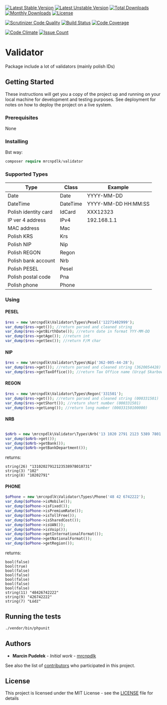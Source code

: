 
[![Latest Stable Version](https://img.shields.io/github/release/mrcnpdlk/validator.svg)](https://packagist.org/packages/mrcnpdlk/validator)
[![Latest Unstable Version](https://poser.pugx.org/mrcnpdlk/validator/v/unstable.png)](https://packagist.org/packages/mrcnpdlk/validator)
[![Total Downloads](https://img.shields.io/packagist/dt/mrcnpdlk/validator.svg)](https://packagist.org/packages/mrcnpdlk/validator)
[![Monthly Downloads](https://img.shields.io/packagist/dm/mrcnpdlk/validator.svg)](https://packagist.org/packages/mrcnpdlk/validator)
[![License](https://img.shields.io/packagist/l/mrcnpdlk/validator.svg)](https://packagist.org/packages/mrcnpdlk/validator)    

[![Scrutinizer Code Quality](https://scrutinizer-ci.com/g/mrcnpdlk/validator/badges/quality-score.png?b=master)](https://scrutinizer-ci.com/g/mrcnpdlk/validator/?branch=master) 
[![Build Status](https://scrutinizer-ci.com/g/mrcnpdlk/validator/badges/build.png?b=master)](https://scrutinizer-ci.com/g/mrcnpdlk/validator/build-status/master)
[![Code Coverage](https://scrutinizer-ci.com/g/mrcnpdlk/validator/badges/coverage.png?b=master)](https://scrutinizer-ci.com/g/mrcnpdlk/validator/?branch=master)

[![Code Climate](https://codeclimate.com/github/mrcnpdlk/validator/badges/gpa.svg)](https://codeclimate.com/github/mrcnpdlk/validator) 
[![Issue Count](https://codeclimate.com/github/mrcnpdlk/validator/badges/issue_count.svg)](https://codeclimate.com/github/mrcnpdlk/validator)

# Validator

Package include a lot of validators (mainly polish IDs)

## Getting Started

These instructions will get you a copy of the project up and running on your local machine for development and testing purposes. See deployment for notes on how to deploy the project on a live system.

### Prerequisites

None

### Installing

Bst way:

```php
composer require mrcnpdlk/validator
```
### Supported Types

|Type|Class|Example|
|---|---|---|
|Date|Date|YYYY-MM-DD|
|DateTime|DateTime|YYYY-MM-DD HH:MM:SS|
|Polish identity card|IdCard|XXX12323|
|IP ver 4 address|IPv4|192.168.1.1|
|MAC address|Mac||
|Polish KRS|Krs||
|Polish NIP|Nip||
|Polish REGON|Regon||
|Polish bank account|Nrb||
|Polish PESEL|Pesel||
|Polish postal code|Pna||
|Polish phone|Phone||


### Using

#### PESEL
```php
$res = new \mrcnpdlk\Validator\Types\Pesel('12271402999');
var_dump($res->get()); //return parsed and cleaned string
var_dump($res->getBirthDate()); //return date in format YYY-MM-DD
var_dump($res->getAge()); //return int
var_dump($res->getSex()); //return F/M char
```

#### NIP
```php
$res = new \mrcnpdlk\Validator\Types\Nip('362-005-44-28');
var_dump($res->get()); //return parsed and cleaned string (3620054428)
var_dump($res->getTaxOffice()); //return Tax Office name (Urząd Skarbowy Poznań-Nowe Miasto)
```

#### REGON
```php
$res = new \mrcnpdlk\Validator\Types\Regon('331501');
var_dump($res->get()); //return parsed and cleaned string (000331501)
var_dump($res->getShort()); //return short number (000331501)
var_dump($res->getLong()); //return long number (00033150100000)
```

#### NRB
```php

$oNrb = new \mrcnpdlk\Validator\Types\Nrb('13 1020 2791 2123 5389 7801 0731');
var_dump($oNrb->get());
var_dump($oNrb->getBank());
var_dump($oNrb->getBankDepartment());
```
returns:
```text
string(26) "13102027912123538978010731"
string(3) "102"
string(8) "10202791"

```


#### PHONE
```php
$oPhone = new \mrcnpdlk\Validator\Types\Phone('48 42 6742222');
var_dump($oPhone->isMobile());
var_dump($oPhone->isFixed());
var_dump($oPhone->isPremiumRate());
var_dump($oPhone->isTollFree());
var_dump($oPhone->isSharedCost());
var_dump($oPhone->isUAN());
var_dump($oPhone->isVoip());
var_dump($oPhone->getInternationalFormat());
var_dump($oPhone->getNationalFormat());
var_dump($oPhone->getRegion());
```
returns:
```text
bool(false)
bool(true)
bool(false)
bool(false)
bool(false)
bool(false)
bool(false)
string(11) "48426742222"
string(9) "426742222"
string(7) "Łódź"
```

## Running the tests

```bash
./vendor/bin/phpunit
```

## Authors

* **Marcin Pudełek** - *Initial work* - [mrcnpdlk](https://github.com/mrcnpdlk)

See also the list of [contributors](https://github.com/mrcnpdlk/validator/graphs/contributors) who participated in this project.

## License

This project is licensed under the MIT License - see the [LICENSE](https://github.com/mrcnpdlk/validator/blob/master/LICENSE) file for details

